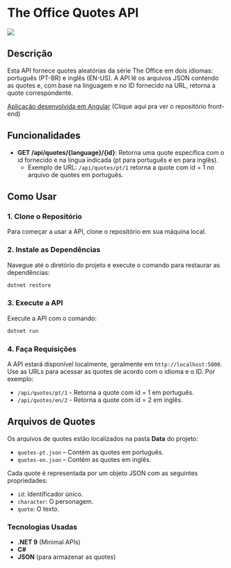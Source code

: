 # The Office Quotes API
![](https://media3.giphy.com/media/v1.Y2lkPTc5MGI3NjExd2MxeTQwaDFrODFhZjVjNGk5cG1xNGZ4d2dyMncwdmc4ajYxc3YyMSZlcD12MV9pbnRlcm5hbF9naWZfYnlfaWQmY3Q9Zw/6wmz6Qo40eTDf4tW3Z/giphy.gif)
## Descrição
Esta API fornece quotes aleatórias da série The Office em dois idiomas: português (PT-BR) e inglês (EN-US). A API lê os arquivos JSON contendo as quotes e, com base na linguagem e no ID fornecido na URL, retorna a quote correspondente.

[Aplicação desenvolvida em Angular](https://github.com/eduardovscruuz/OfficeQuotes-Angular) (Clique aqui pra ver o repositório front-end)

## Funcionalidades
- **GET /api/quotes/{language}/{id}**: Retorna uma quote específica com o id fornecido e na língua indicada (pt para português e en para inglês).
  - Exemplo de URL: `/api/quotes/pt/1` retorna a quote com id = 1 no arquivo de quotes em português.

## Como Usar

### 1. Clone o Repositório
Para começar a usar a API, clone o repositório em sua máquina local.

### 2. Instale as Dependências
Navegue até o diretório do projeto e execute o comando para restaurar as dependências:

```bash
dotnet restore
```
### 3. Execute a API
Execute a API com o comando:

```bash
dotnet run
```
### 4. Faça Requisições

A API estará disponível localmente, geralmente em `http://localhost:5000`. Use as URLs para acessar as quotes de acordo com o idioma e o ID. Por exemplo:

- `/api/quotes/pt/1` - Retorna a quote com id = 1 em português.
- `/api/quotes/en/2` - Retorna a quote com id = 2 em inglês.

## Arquivos de Quotes

Os arquivos de quotes estão localizados na pasta **Data** do projeto:

- `quotes-pt.json` – Contém as quotes em português.
- `quotes-en.json` – Contém as quotes em inglês.

Cada quote é representada por um objeto JSON com as seguintes propriedades:

- `id`: Identificador único.
- `character`: O personagem.
- `quote`: O texto.

### Tecnologias Usadas

- **.NET 9** (Minimal APIs)
- **C#**
- **JSON** (para armazenar as quotes)
